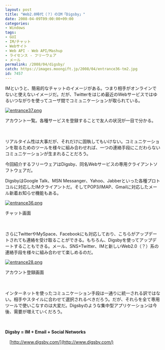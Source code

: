 ```yaml
---
layout: post
title: "Web2.0時代（？）のIM「Digsby」"
date: 2008-04-09T09:00:00+09:00
categories:
- Windows
tags: 
- GUI
- IM/チャット
- Webサイト
- Web API - Web API/Mashup
- ライセンス - フリーウェア
- メール
permalink: /2008/04/digsby/
catch: https://images.moongift.jp/2008/04/entrance36-tm2.jpg
id: 7457
---
```

IMというと、簡易的なチャットのイメージがある。つまり相手がオンラインでないと使えないイメージだ。だが、Twitterをはじめ最近のWebサービスではゆるいつながりを使ってユーザ間でコミュニケーションが取られている。

  

[![entrance37.png](https://images.moongift.jp/2008/04/entrance37-tm3.jpg)](https://images.moongift.jp/2008/04/entrance373.jpg)  
  
アカウント一覧。各種サービスを登録することで友人の状況が一目で分かる。

  

　

  

リアルタイム性は大事だが、それだけに固執してもいけない。コミュニケーションを取るためのツールを様々に組み合わせれば、一つの連絡手段にこだわらないコミュニケーションが生まれることだろう。

  

今回紹介するフリーウェアはDigsby、同名Webサービスの専用クライアントソフトウェアだ。

  
  
<!--more-->  

DigsbyはGoogle Talk、MSN Messanger、Yahoo、Jabberといった各種プロトコルに対応したIMクライアントだ。そしてPOP3/IMAP、Gmailに対応したメール新着お知らせ機能もある。

  

[![entrance36.png](https://images.moongift.jp/2008/04/entrance36-tm2.jpg)](https://images.moongift.jp/2008/04/entrance362.jpg)  
  
チャット画面

  

　

  

さらにTwitterやMySpace、Facebookにも対応しており、こちらがアップデートされても連絡を受け取ることができる。もちろん、Digsbyを使ってアップデートすることもできる。メール、SNS+Twitter、IMと新しいWeb2.0（？）系の連絡手段を様々に組み合わせて楽しめるのだ。

  

[![entrance28.png](https://images.moongift.jp/2008/04/entrance28-tm2.jpg)](https://images.moongift.jp/2008/04/entrance282.jpg)  
  
アカウント登録画面

  

　

  

インターネットを使ったコミュニケーション手段は一通りに統一される訳ではない。相手やスタイルに合わせて選択されるべきだろう。だが、それらを全て専用ツールで使いこなすのは大変だ。Digsbyのような集中型アプリケーションは今後、需要が増えていくだろう。

  

　

  

**Digsby = IM + Email + Social Networks**  
  
　[http://www.digsby.com/](http://www.digsby.com/)

  
